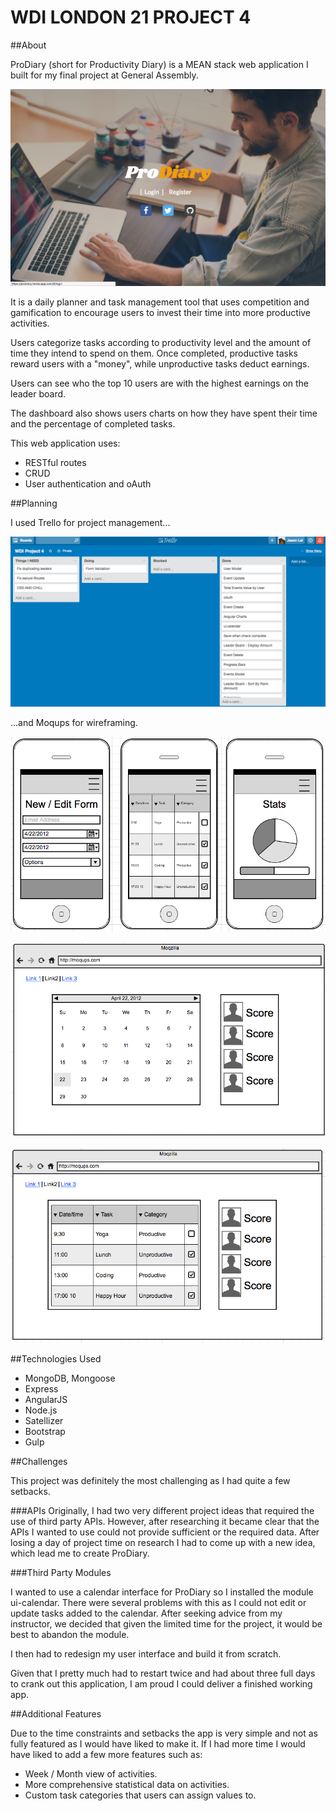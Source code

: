 # WDI LONDON 21 PROJECT 4

##About

ProDiary (short for Productivity Diary) is a MEAN stack web application I built for my final project at General Assembly.

![](readme-images/prodiary.png?raw=true)

It is a daily planner and task management tool that uses competition and gamification to encourage users to invest their time into more productive activities. 

Users categorize tasks according to productivity level and the amount of time they intend to spend on them. Once completed, productive tasks reward users with a "money", while unproductive tasks deduct earnings.

Users can see who the top 10 users are with the highest earnings on the leader board.  

The dashboard also shows users charts on how they have spent their time and the percentage of completed tasks. 

This web application uses:

- RESTful routes
- CRUD
- User authentication and oAuth

##Planning

I used Trello for project management...

![](readme-images/trello.png?raw=true)

...and Moqups for wireframing.

![](readme-images/mobile.png?raw=true)

![](readme-images/desktop1.png?raw=true)

![](readme-images/desktop2.png?raw=true)

##Technologies Used

- MongoDB, Mongoose
- Express
- AngularJS
- Node.js
- Satellizer
- Bootstrap
- Gulp

##Challenges

This project was definitely the most challenging as I had quite a few setbacks.

###APIs
Originally, I had two very different project ideas that required the use of third party APIs. However, after researching it became clear that the APIs I wanted to use could not provide sufficient or the required data. After losing a day of project time on research I had to come up with a new idea, which lead me to create ProDiary.

###Third Party Modules

I wanted to use a calendar interface for ProDiary so I installed the module ui-calendar. There were several problems with this as I could not edit or update tasks added to the calendar. After seeking advice from my instructor, we decided that given the limited time for the project, it would be best to abandon the module.

I then had to redesign my user interface and build it from scratch.

Given that I pretty much had to restart twice and had about three full days to crank out this application, I am proud I could deliver a finished working app. 

##Additional Features

Due to the time constraints and setbacks the app is very simple and not as fully featured as I would have liked to make it. If I had more time I would have liked to add a few more features such as:

- Week / Month view of activities.
- More comprehensive statistical data on activities.
- Custom task categories that users can assign values to. 





